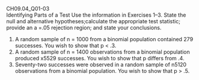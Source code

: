 CH09.04_Q01-03  
Identifying Parts of a Test Use the information in Exercises 1–3. State the null and alternative hypotheses;calculate the appropriate test statistic; provide an a =.05 rejection region; and state your conclusions.  
1. A random sample of n = 1000 from a binomial population contained 279 successes. You wish to show that p < .3.  
2. A random sample of n = 1400 observations from a binomial population produced x5529 successes. You wish to show that p differs from .4.  
3. Seventy-two successes were observed in a random sample of n5120 observations from a binomial population. You wish to show that p > .5.
